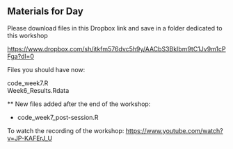 ## Materials for Day 

Please download files in this Dropbox link and save in a folder dedicated to this workshop

https://www.dropbox.com/sh/itkfm576dvc5h9y/AACbS3BkIbm9tC1Jv9m1cPFga?dl=0

Files you should have now:

code_week7.R  
Week6_Results.Rdata

** New files added after the end of the workshop:

- code_week7_post-session.R

To watch the recording of the workshop: https://www.youtube.com/watch?v=JP-KAFErJ_U
